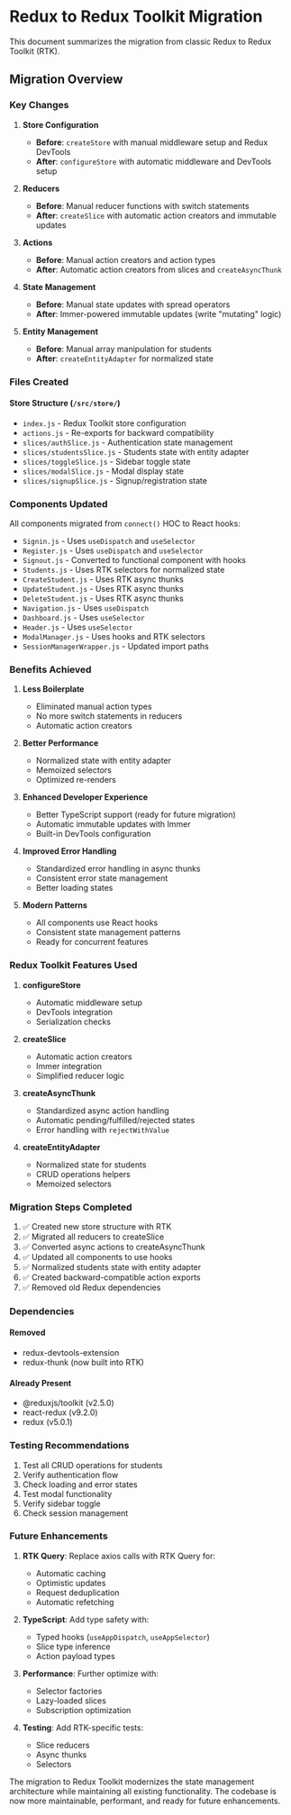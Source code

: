 # Redux to Redux Toolkit Migration

This document summarizes the migration from classic Redux to Redux Toolkit (RTK).

## Migration Overview

### Key Changes

1. **Store Configuration**
   - **Before**: `createStore` with manual middleware setup and Redux DevTools
   - **After**: `configureStore` with automatic middleware and DevTools setup

2. **Reducers**
   - **Before**: Manual reducer functions with switch statements
   - **After**: `createSlice` with automatic action creators and immutable updates

3. **Actions**
   - **Before**: Manual action creators and action types
   - **After**: Automatic action creators from slices and `createAsyncThunk`

4. **State Management**
   - **Before**: Manual state updates with spread operators
   - **After**: Immer-powered immutable updates (write "mutating" logic)

5. **Entity Management**
   - **Before**: Manual array manipulation for students
   - **After**: `createEntityAdapter` for normalized state

### Files Created

#### Store Structure (`/src/store/`)
- `index.js` - Redux Toolkit store configuration
- `actions.js` - Re-exports for backward compatibility
- `slices/authSlice.js` - Authentication state management
- `slices/studentsSlice.js` - Students state with entity adapter
- `slices/toggleSlice.js` - Sidebar toggle state
- `slices/modalSlice.js` - Modal display state
- `slices/signupSlice.js` - Signup/registration state

### Components Updated

All components migrated from `connect()` HOC to React hooks:
- `Signin.js` - Uses `useDispatch` and `useSelector`
- `Register.js` - Uses `useDispatch` and `useSelector`
- `Signout.js` - Converted to functional component with hooks
- `Students.js` - Uses RTK selectors for normalized state
- `CreateStudent.js` - Uses RTK async thunks
- `UpdateStudent.js` - Uses RTK async thunks
- `DeleteStudent.js` - Uses RTK async thunks
- `Navigation.js` - Uses `useDispatch`
- `Dashboard.js` - Uses `useSelector`
- `Header.js` - Uses `useSelector`
- `ModalManager.js` - Uses hooks and RTK selectors
- `SessionManagerWrapper.js` - Updated import paths

### Benefits Achieved

1. **Less Boilerplate**
   - Eliminated manual action types
   - No more switch statements in reducers
   - Automatic action creators

2. **Better Performance**
   - Normalized state with entity adapter
   - Memoized selectors
   - Optimized re-renders

3. **Enhanced Developer Experience**
   - Better TypeScript support (ready for future migration)
   - Automatic immutable updates with Immer
   - Built-in DevTools configuration

4. **Improved Error Handling**
   - Standardized error handling in async thunks
   - Consistent error state management
   - Better loading states

5. **Modern Patterns**
   - All components use React hooks
   - Consistent state management patterns
   - Ready for concurrent features

### Redux Toolkit Features Used

1. **configureStore**
   - Automatic middleware setup
   - DevTools integration
   - Serialization checks

2. **createSlice**
   - Automatic action creators
   - Immer integration
   - Simplified reducer logic

3. **createAsyncThunk**
   - Standardized async action handling
   - Automatic pending/fulfilled/rejected states
   - Error handling with `rejectWithValue`

4. **createEntityAdapter**
   - Normalized state for students
   - CRUD operations helpers
   - Memoized selectors

### Migration Steps Completed

1. ✅ Created new store structure with RTK
2. ✅ Migrated all reducers to createSlice
3. ✅ Converted async actions to createAsyncThunk
4. ✅ Updated all components to use hooks
5. ✅ Normalized students state with entity adapter
6. ✅ Created backward-compatible action exports
7. ✅ Removed old Redux dependencies

### Dependencies

#### Removed
- redux-devtools-extension
- redux-thunk (now built into RTK)

#### Already Present
- @reduxjs/toolkit (v2.5.0)
- react-redux (v9.2.0)
- redux (v5.0.1)

### Testing Recommendations

1. Test all CRUD operations for students
2. Verify authentication flow
3. Check loading and error states
4. Test modal functionality
5. Verify sidebar toggle
6. Check session management

### Future Enhancements

1. **RTK Query**: Replace axios calls with RTK Query for:
   - Automatic caching
   - Optimistic updates
   - Request deduplication
   - Automatic refetching

2. **TypeScript**: Add type safety with:
   - Typed hooks (`useAppDispatch`, `useAppSelector`)
   - Slice type inference
   - Action payload types

3. **Performance**: Further optimize with:
   - Selector factories
   - Lazy-loaded slices
   - Subscription optimization

4. **Testing**: Add RTK-specific tests:
   - Slice reducers
   - Async thunks
   - Selectors

The migration to Redux Toolkit modernizes the state management architecture while maintaining all existing functionality. The codebase is now more maintainable, performant, and ready for future enhancements.